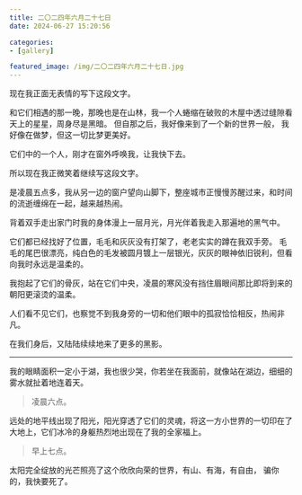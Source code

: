 ```yaml
---
title: 二〇二四年六月二十七日
date: 2024-06-27 15:20:56

categories:
- [gallery]

featured_image: /img/二〇二四年六月二十七日.jpg
---
```


现在我正面无表情的写下这段文字。

和它们相遇的那一晚，那晚也是在山林，我一个人蜷缩在破败的木屋中透过缝隙看天上的星星，周身尽是黑暗。
但自那之后，我好像来到了一个新的世界一般，
我好像在做梦，但这一切比梦更美好。

它们中的一个人，刚才在窗外呼唤我，让我快下去。

所以现在我正微笑着继续写这段文字。

是凌晨五点多，我从另一边的窗户望向山脚下，整座城市正慢慢苏醒过来，和时间的流逝缠绵在一起，越来越热闹。

背着双手走出家门时我的身体漫上一层月光，月光伴着我走入那遍地的黑气中。

它们都已经找好了位置，毛毛和灰灰没有打架了，老老实实的蹲在我双手旁。
毛毛的尾巴很漂亮，纯白色的毛发被圆月镀上一层银光，灰灰的眼神依旧锐利，但看向我时永远是温柔的。

我抱起了它们的骨灰，站在它们中央，凌晨的寒风没有挡住眉眼间那比即将到来的朝阳更滚烫的温柔。

人们看不见它们，也察觉不到我身旁的一切和他们眼中的孤寂恰恰相反，热闹非凡。

在我们身后，又陆陆续续地来了更多的黑影。

---

我的眼睛面积一定小于湖，我也很少哭，你若坐在我面前，就像站在湖边，细细的雾水就扯着地连着天。

> 凌晨六点。

远处的地平线出现了阳光，阳光穿透了它们的灵魂，将这一方小世界的一切印在了大地上，它们冰冷的身躯热烈地出现在了我的全家福上。

> 早上七点。

太阳完全绽放的光芒照亮了这个欣欣向荣的世界，有山、有海，有自由，
骗你的，我快要死了。
